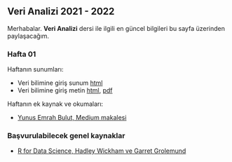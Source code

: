 ## Veri Analizi 2021 - 2022
  
Merhabalar. **Veri Analizi** dersi ile ilgili en güncel bilgileri bu sayfa üzerinden paylaşacağım.  
  
### Hafta 01
  
Haftanın sunumları:

+ Veri bilimine giriş sunum [html](Hafta_01/sunum_01_neden_veri_bilimi.html)
+ Veri bilimine giriş metin [html](Hafta_01/01_02_metin_veri_bilimine_giris.html), [pdf](https://drive.google.com/file/d/12w58aBTQKVyn4NwuR7vWKknZvj5XUvzZ/view?usp=sharing)

Haftanın ek kaynak ve okumaları:

+ [Yunus Emrah Bulut, Medium makalesi](https://medium.com/datajarlabs/veri-bilimi-nedir-ve-nasıl-öğrenilebilir-b5ff8c581bbc)

### Başvurulabilecek genel kaynaklar

+ [R for Data Science, Hadley Wickham ve Garret Grolemund](https://r4ds.had.co.nz)
